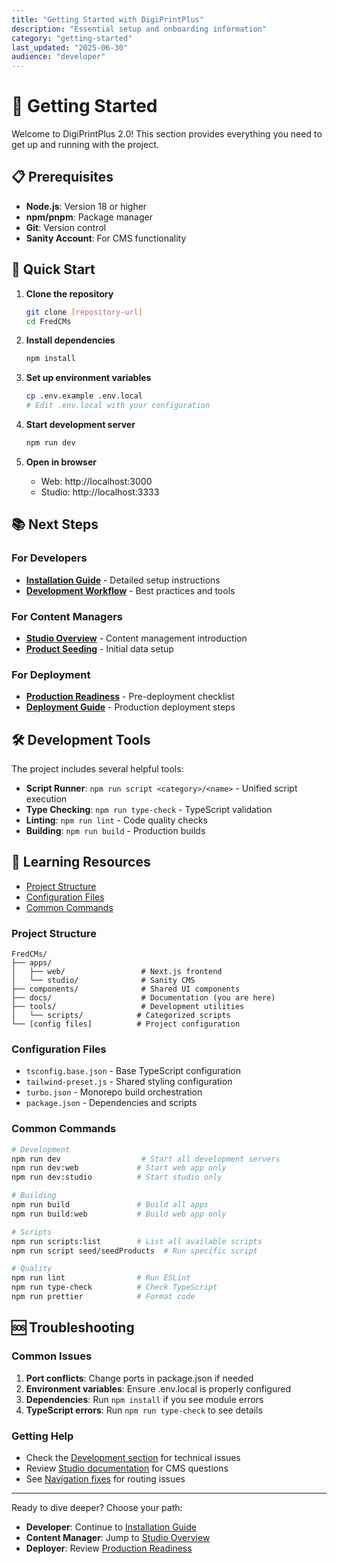 ```yaml
---
title: "Getting Started with DigiPrintPlus"
description: "Essential setup and onboarding information"
category: "getting-started"
last_updated: "2025-06-30"
audience: "developer"
---
```


# 🚀 Getting Started

Welcome to DigiPrintPlus 2.0! This section provides everything you need to get up and running with the project.

## 📋 Prerequisites

- **Node.js**: Version 18 or higher
- **npm/pnpm**: Package manager
- **Git**: Version control
- **Sanity Account**: For CMS functionality

## 🎯 Quick Start

1. **Clone the repository**
   ```bash
   git clone [repository-url]
   cd FredCMs
   ```

2. **Install dependencies**
   ```bash
   npm install
   ```

3. **Set up environment variables**
   ```bash
   cp .env.example .env.local
   # Edit .env.local with your configuration
   ```

4. **Start development server**
   ```bash
   npm run dev
   ```

5. **Open in browser**
   - Web: http://localhost:3000
   - Studio: http://localhost:3333

## 📚 Next Steps

### For Developers
- [**Installation Guide**](installation.md) - Detailed setup instructions
- [**Development Workflow**](development.md) - Best practices and tools

### For Content Managers
- [**Studio Overview**](../studio/README.md) - Content management introduction
- [**Product Seeding**](../studio/product-seeding.md) - Initial data setup

### For Deployment
- [**Production Readiness**](../guides/production-readiness.md) - Pre-deployment checklist
- [**Deployment Guide**](deployment.md) - Production deployment steps

## 🛠️ Development Tools

The project includes several helpful tools:

- **Script Runner**: `npm run script <category>/<name>` - Unified script execution
- **Type Checking**: `npm run type-check` - TypeScript validation
- **Linting**: `npm run lint` - Code quality checks
- **Building**: `npm run build` - Production builds

## 📖 Learning Resources

- [Project Structure](#project-structure)
- [Configuration Files](#configuration-files)
- [Common Commands](#common-commands)

### Project Structure

```
FredCMs/
├── apps/
│   ├── web/                 # Next.js frontend
│   └── studio/              # Sanity CMS
├── components/              # Shared UI components
├── docs/                    # Documentation (you are here)
├── tools/                   # Development utilities
│   └── scripts/            # Categorized scripts
└── [config files]          # Project configuration
```

### Configuration Files

- `tsconfig.base.json` - Base TypeScript configuration
- `tailwind-preset.js` - Shared styling configuration
- `turbo.json` - Monorepo build orchestration
- `package.json` - Dependencies and scripts

### Common Commands

```bash
# Development
npm run dev                  # Start all development servers
npm run dev:web             # Start web app only
npm run dev:studio          # Start studio only

# Building
npm run build               # Build all apps
npm run build:web           # Build web app only

# Scripts
npm run scripts:list        # List all available scripts
npm run script seed/seedProducts  # Run specific script

# Quality
npm run lint                # Run ESLint
npm run type-check          # Check TypeScript
npm run prettier            # Format code
```

## 🆘 Troubleshooting

### Common Issues

1. **Port conflicts**: Change ports in package.json if needed
2. **Environment variables**: Ensure .env.local is properly configured
3. **Dependencies**: Run `npm install` if you see module errors
4. **TypeScript errors**: Run `npm run type-check` to see details

### Getting Help

- Check the [Development section](../development/README.md) for technical issues
- Review [Studio documentation](../studio/README.md) for CMS questions
- See [Navigation fixes](../development/navigation-fixes.md) for routing issues

---

Ready to dive deeper? Choose your path:
- **Developer**: Continue to [Installation Guide](installation.md)
- **Content Manager**: Jump to [Studio Overview](../studio/README.md)
- **Deployer**: Review [Production Readiness](../guides/production-readiness.md)
